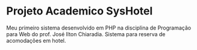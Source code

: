 # Projeto Academico SysHotel
Meu primeiro sistema desenvolvido em PHP na disciplina de Programação para Web do prof. José Ilton Chiaradia.
Sistema para reserva de acomodações em hotel.
